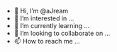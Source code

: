 - 👋 Hi, I’m @aJream
- 👀 I’m interested in ...
- 🌱 I’m currently learning ...
- 💞️ I’m looking to collaborate on ...
- 📫 How to reach me ...

<!---
aJream/aJream is a ✨ special ✨ repository because its `README.md` (this file) appears on your GitHub profile.
You can click the Preview link to take a look at your changes.
--->
